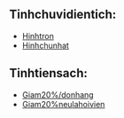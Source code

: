## Tinhchuvidientich:
- [Hinhtron](https://www.jdoodle.com/embed/v0/5ycp)
- [Hinhchunhat](https://www.jdoodle.com/embed/v0/5vYX)

## Tinhtiensach:
- [Giam20%/donhang](https://www.jdoodle.com/embed/v0/5yIc)
- [Giam20%neulahoivien](https://www.jdoodle.com/embed/v0/5yIB)
